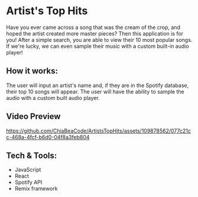# Artist's Top Hits
Have you ever came across a song that was the cream of the crop, and hoped the artist created more master pieces?
Then this application is for you! After a simple search, you are able to view their 10 most popular songs. If we're lucky, we can even sample their music with a custom built-in audio player!
## How it works:
The user will input an artist's name and, if they are in the Spotify database, their top 10 songs will appear. The user will have the ability to sample the audio with a custom built audio player.
## Video Preview
https://github.com/ChiaBeaCode/ArtistsTopHits/assets/109878562/077c21cc-468a-4fcf-b6d0-04f8a3feb804
## Tech & Tools:
- JavaScript
- React
- Spotify API
- Remix framework
